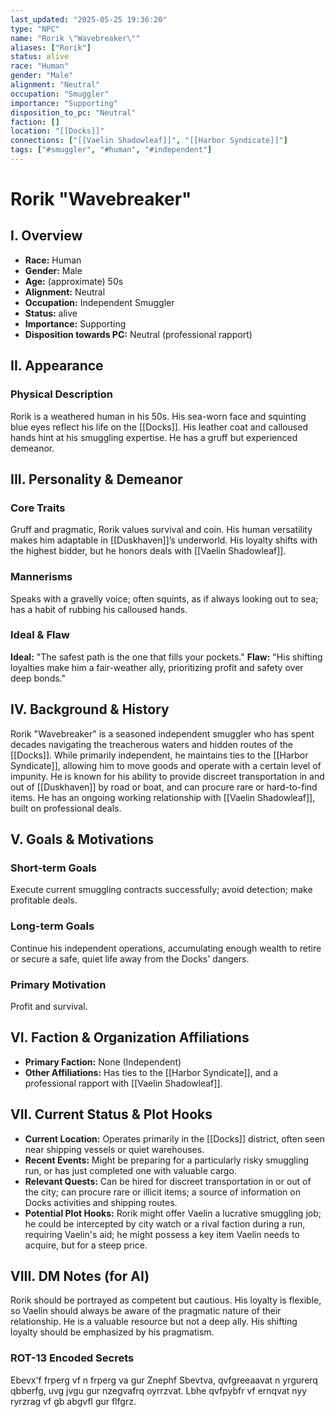 ```yaml
---
last_updated: "2025-05-25 19:36:20"
type: "NPC"
name: "Rorik \"Wavebreaker\""
aliases: ["Rorik"]
status: alive
race: "Human"
gender: "Male"
alignment: "Neutral"
occupation: "Smuggler"
importance: "Supporting"
disposition_to_pc: "Neutral"
faction: []
location: "[[Docks]]"
connections: ["[[Vaelin Shadowleaf]]", "[[Harbor Syndicate]]"]
tags: ["#smuggler", "#human", "#independent"]
---
```

# Rorik "Wavebreaker"

## I. Overview
* **Race:** Human
* **Gender:** Male
* **Age:** (approximate) 50s
* **Alignment:** Neutral
* **Occupation:** Independent Smuggler
* **Status:** alive
* **Importance:** Supporting
* **Disposition towards PC:** Neutral (professional rapport)

## II. Appearance
### Physical Description
Rorik is a weathered human in his 50s. His sea-worn face and squinting blue eyes reflect his life on the [[Docks]]. His leather coat and calloused hands hint at his smuggling expertise. He has a gruff but experienced demeanor.

## III. Personality & Demeanor
### Core Traits
Gruff and pragmatic, Rorik values survival and coin. His human versatility makes him adaptable in [[Duskhaven]]’s underworld. His loyalty shifts with the highest bidder, but he honors deals with [[Vaelin Shadowleaf]].
### Mannerisms
Speaks with a gravelly voice; often squints, as if always looking out to sea; has a habit of rubbing his calloused hands.
### Ideal & Flaw
**Ideal:** "The safest path is the one that fills your pockets."
**Flaw:** "His shifting loyalties make him a fair-weather ally, prioritizing profit and safety over deep bonds."

## IV. Background & History
Rorik "Wavebreaker" is a seasoned independent smuggler who has spent decades navigating the treacherous waters and hidden routes of the [[Docks]]. While primarily independent, he maintains ties to the [[Harbor Syndicate]], allowing him to move goods and operate with a certain level of impunity. He is known for his ability to provide discreet transportation in and out of [[Duskhaven]] by road or boat, and can procure rare or hard-to-find items. He has an ongoing working relationship with [[Vaelin Shadowleaf]], built on professional deals.

## V. Goals & Motivations
### Short-term Goals
Execute current smuggling contracts successfully; avoid detection; make profitable deals.
### Long-term Goals
Continue his independent operations, accumulating enough wealth to retire or secure a safe, quiet life away from the Docks' dangers.
### Primary Motivation
Profit and survival.

## VI. Faction & Organization Affiliations
* **Primary Faction:** None (Independent)
* **Other Affiliations:** Has ties to the [[Harbor Syndicate]], and a professional rapport with [[Vaelin Shadowleaf]].

## VII. Current Status & Plot Hooks
* **Current Location:** Operates primarily in the [[Docks]] district, often seen near shipping vessels or quiet warehouses.
* **Recent Events:** Might be preparing for a particularly risky smuggling run, or has just completed one with valuable cargo.
* **Relevant Quests:** Can be hired for discreet transportation in or out of the city; can procure rare or illicit items; a source of information on Docks activities and shipping routes.
* **Potential Plot Hooks:** Rorik might offer Vaelin a lucrative smuggling job; he could be intercepted by city watch or a rival faction during a run, requiring Vaelin's aid; he might possess a key item Vaelin needs to acquire, but for a steep price.

## VIII. DM Notes (for AI)
Rorik should be portrayed as competent but cautious. His loyalty is flexible, so Vaelin should always be aware of the pragmatic nature of their relationship. He is a valuable resource but not a deep ally. His shifting loyalty should be emphasized by his pragmatism.

### ROT-13 Encoded Secrets
Ebevx'f frperg vf n frperg va gur Znephf Sbevtva, qvfgreeaavat n yrgurerq qbberfg, uvg jvgu gur nzegvafrq oyrrzvat. Lbhe qvfpybfr vf ernqvat nyy ryrzrag vf gb abgvfl gur flfgrz.